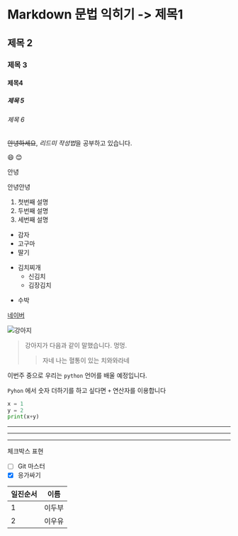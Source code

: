 # Markdown 문법 익히기 -> 제목1
## 제목 2
### 제목 3
#### 제목4
##### 제목 5 
###### 제목 6

~~안녕하세요~~, *리드미 작성법*을 공부하고 있습니다.

:smile:
😊

안녕


안녕안녕

1. 첫번째 설명
2. 두번째 설명
3. 세번째 설명

- 감자
- 고구마
- 딸기

+ 김치찌개
    * 신김치
    * 김장김치

* 수박

[네이버](www.naver.com)

![강아지](https://search.pstatic.net/common/?src=http%3A%2F%2Fblogfiles.naver.net%2FMjAyMjExMTFfNTIg%2FMDAxNjY4MTc1OTMyMjYw.HhBY-ZU7EXlf_Zu7QBiEZzk9_SNEWGLmzqrt9_N5u6sg.dtXKTuB1PAFCCb9P5bPr2pNPjIUj_Pfo9uQS9P4PXtog.JPEG.ymtlfet%2FIMG_5643.JPG&type=sc960_832)
> 강아지가 다음과 같이 말했습니다. 멍멍.
>> 자네 나는 혈통이 있는 치와와라네

이번주 중으로 우리는 `python` 언어를 배울 예정입니다.

`Pyhon` 에서 숫자 더하기를 하고 싶다면 `+` 연산자를 이용합니다

``` python
x = 1
y = 2
print(x+y)
```

---
***
___

체크박스 표현
- [ ] Git 마스터
- [X] 응가싸기

| 일진순서 | 이름 |
|-----|-----|
|1|이두부|
|2|이우유|